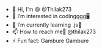 - 👋 Hi, I’m 😄 @Thilak273
- 👀 I’m interested in codingggg🖥️
- 🌱 I’m currently learning .js💛
- 📫 How to reach me📱 @thilak273 
- ⚡ Fun fact: Gambure Gambure

<!---
Thilak273/Thilak273 is a ✨ special ✨ repository because its `README.md` (this file) appears on your GitHub profile.
You can click the Preview link to take a look at your changes.
--->

